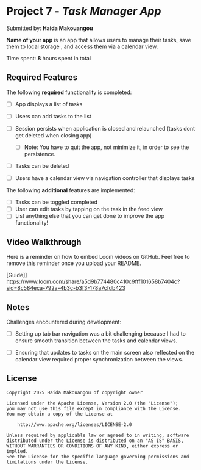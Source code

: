 # Project 7 - *Task Manager App*

Submitted by: **Haida Makouangou**

**Name of your app** is an app that allows users to manage their tasks, save them to local storage , and access them via a calendar view.

Time spent: **8** hours spent in total

## Required Features

The following **required** functionality is completed:

- [ ] App displays a list of tasks
- [ ] Users can add tasks to the list
- [ ] Session persists when application is closed and relaunched (tasks dont get deleted when closing app) 
  - [ ] Note: You have to quit the app, not minimize it, in order to see the persistence.
- [ ] Tasks can be deleted
- [ ] Users have a calendar view via navigation controller that displays tasks    


The following **additional** features are implemented:

- [ ] Tasks can be toggled completed
- [ ] User can edit tasks by tapping on the task in the feed view
- [ ] List anything else that you can get done to improve the app functionality!

## Video Walkthrough

Here is a reminder on how to embed Loom videos on GitHub. Feel free to remove this reminder once you upload your README. 

[Guide]] https://www.loom.com/share/a5d9b774480c410c9fff101658b7404c?sid=8c584eca-792a-4b3c-b3f3-178a7cfdb423

## Notes

Challenges encountered during development: 
-[ ] Setting up tab bar navigation was a bit challenging because I had to ensure smooth transition between the tasks and calendar views.

-[ ] Ensuring that updates to tasks on the main screen also reflected on the calendar view required proper synchronization between the views.

## License

    Copyright 2025 Haida Makouangou of copyright owner

    Licensed under the Apache License, Version 2.0 (the "License");
    you may not use this file except in compliance with the License.
    You may obtain a copy of the License at

        http://www.apache.org/licenses/LICENSE-2.0

    Unless required by applicable law or agreed to in writing, software
    distributed under the License is distributed on an "AS IS" BASIS,
    WITHOUT WARRANTIES OR CONDITIONS OF ANY KIND, either express or implied.
    See the License for the specific language governing permissions and
    limitations under the License.

